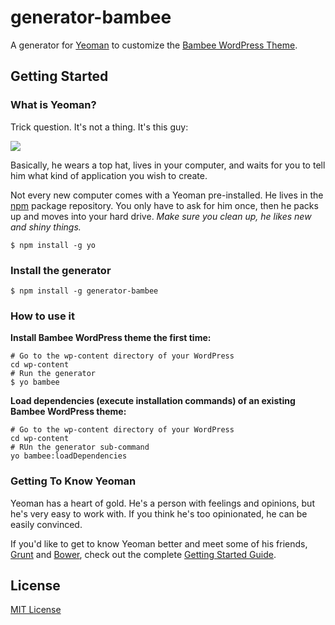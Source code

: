 # generator-bambee
A generator for [Yeoman](http://yeoman.io/) to customize the [Bambee WordPress Theme](https://github.com/MBV-Media/Bambee-WordPress-Theme).

## Getting Started

### What is Yeoman?

Trick question. It's not a thing. It's this guy:

![](http://i.imgur.com/JHaAlBJ.png)

Basically, he wears a top hat, lives in your computer, and waits for you to tell him what kind of application you wish to create.

Not every new computer comes with a Yeoman pre-installed. He lives in the [npm](https://npmjs.org) package repository. You only have to ask for him once, then he packs up and moves into your hard drive. *Make sure you clean up, he likes new and shiny things.*

```
$ npm install -g yo
```

### Install the generator

```
$ npm install -g generator-bambee
```

### How to use it

**Install Bambee WordPress theme the first time:**
```
# Go to the wp-content directory of your WordPress
cd wp-content
# Run the generator
$ yo bambee
```

**Load dependencies (execute installation commands) of an existing Bambee WordPress theme:**
```
# Go to the wp-content directory of your WordPress
cd wp-content
# RUn the generator sub-command
yo bambee:loadDependencies
```

### Getting To Know Yeoman

Yeoman has a heart of gold. He's a person with feelings and opinions, but he's very easy to work with. If you think he's too opinionated, he can be easily convinced.

If you'd like to get to know Yeoman better and meet some of his friends, [Grunt](http://gruntjs.com) and [Bower](http://bower.io), check out the complete [Getting Started Guide](https://github.com/yeoman/yeoman/wiki/Getting-Started).


## License

[MIT License](http://en.wikipedia.org/wiki/MIT_License)